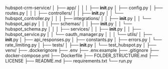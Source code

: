 hubspot-crm-service/
│
├── app/
│   │
│   ├── __init__.py
│   ├── config.py
│   ├── routes.py
│   │
│   ├── controllers/
│   │   ├── __init__.py
│   │   └── hubspot_controller.py
│   │
│   ├── integrations/
│   │   ├── __init__.py
│   │   └── hubspot_api.py
│   │
│   ├── schemas/
│   │   ├── __init__.py
│   │   └── hubspot_schema.py
│   │
│   ├── services/
│   │   ├── __init__.py
│   │   ├── hubspot_service.py
│   │   └── oauth_manager.py
│   │
│   └── utils/
│       ├── __init__.py
│       ├── api_responses.py
│       ├── constants.py
│       ├── errors.py
│       └── rate_limiting.py
│
├── tests/
│   ├── __init__.py
│   └── test_hubspot.py
│
├── venv/
├── .dockerignore
├── .env
├── .env.example
├── .gitignore
├── docker-compose.yml
├── Dockerfile
├── FOLDER_STRUCTURE.md
├── LICENSE
├── README.md
├── requirements.txt
└── run.py
